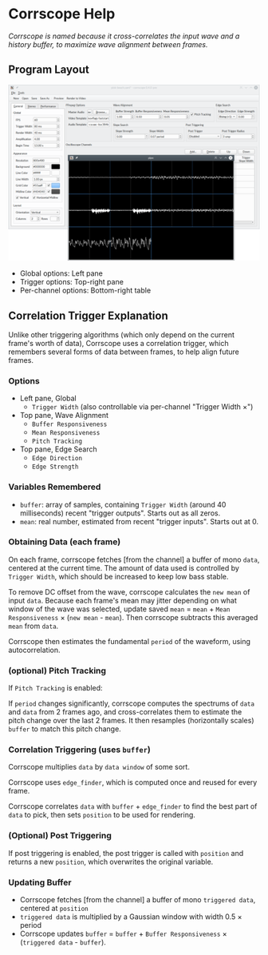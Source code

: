 # Corrscope Help

*Corrscope is named because it cross-correlates the input wave and a history buffer, to maximize wave alignment between frames.*

## Program Layout

![Screenshot of Corrscope and video preview](images/corrscope-screenshot.png?raw=true)

- Global options: Left pane
- Trigger options: Top-right pane
- Per-channel options: Bottom-right table

## Correlation Trigger Explanation

Unlike other triggering algorithms (which only depend on the current frame's worth of data), Corrscope uses a correlation trigger, which remembers several forms of data between frames, to help align future frames.

### Options

- Left pane, Global
    - `Trigger Width` (also controllable via per-channel "Trigger Width ×")
- Top pane, Wave Alignment
    <!-- - `Buffer Strength` -->
    - `Buffer Responsiveness`
    - `Mean Responsiveness`
    - `Pitch Tracking`
- Top pane, Edge Search
    - `Edge Direction`
    - `Edge Strength`

### Variables Remembered

- `buffer`: array of samples, containing `Trigger Width` (around 40 milliseconds) recent "trigger outputs". Starts out as all zeros.
- `mean`: real number, estimated from recent "trigger inputs". Starts out at 0.

### Obtaining Data (each frame)

On each frame, corrscope fetches [from the channel] a buffer of mono `data`, centered at the current time. The amount of data used is controlled by `Trigger Width`, which should be increased to keep low bass stable.

To remove DC offset from the wave, corrscope calculates the `new mean` of input `data`. Because each frame's mean may jitter depending on what window of the wave was selected, update saved `mean` = `mean` + `Mean Responsiveness` × (`new mean` - `mean`). Then corrscope subtracts this averaged `mean` from `data`.

Corrscope then estimates the fundamental `period` of the waveform, using autocorrelation.

### (optional) Pitch Tracking

If `Pitch Tracking` is enabled:

If `period` changes significantly, corrscope computes the spectrums of `data` and `data` from 2 frames ago, and cross-correlates them to estimate the pitch change over the last 2 frames. It then resamples (horizontally scales) `buffer` to match this pitch change.

### Correlation Triggering (uses `buffer`)

Corrscope multiplies `data` by `data window` of some sort.

Corrscope uses `edge_finder`, which is computed once and reused for every frame.

Corrscope correlates `data` with `buffer` + `edge_finder` to find the best part of `data` to pick, then sets `position` to be used for rendering.

### (Optional) Post Triggering

If post triggering is enabled, the post trigger is called with `position` and returns a new `position`, which overwrites the original variable.

### Updating Buffer

- Corrscope fetches [from the channel] a buffer of mono `triggered data`, centered at `position`
- `triggered data` is multiplied by a Gaussian window with width 0.5 × period
- Corrscope updates `buffer` = `buffer` + `Buffer Responsiveness` × (`triggered data` - `buffer`).
